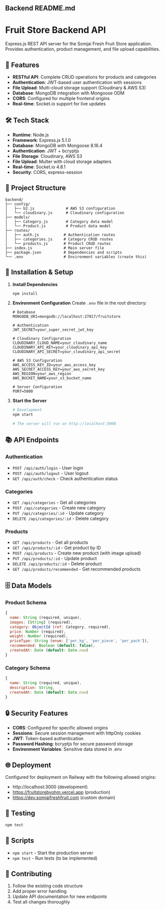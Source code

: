 
## Backend README.md
# Fruit Store Backend API

Express.js REST API server for the Somjai Fresh Fruit Store application. Provides authentication, product management, and file upload capabilities.

## 🚀 Features

- **RESTful API**: Complete CRUD operations for products and categories
- **Authentication**: JWT-based user authentication with sessions
- **File Upload**: Multi-cloud storage support (Cloudinary & AWS S3)
- **Database**: MongoDB integration with Mongoose ODM
- **CORS**: Configured for multiple frontend origins
- **Real-time**: Socket.io support for live updates

## 🛠️ Tech Stack

- **Runtime**: Node.js
- **Framework**: Express.js 5.1.0
- **Database**: MongoDB with Mongoose 8.16.4
- **Authentication**: JWT + bcryptjs
- **File Storage**: Cloudinary, AWS S3
- **File Upload**: Multer with cloud storage adapters
- **Real-time**: Socket.io 4.8.1
- **Security**: CORS, express-session

## 📁 Project Structure
```
backend/
├── config/
│   ├── b2.js              # AWS S3 configuration
│   └── cloudinary.js      # Cloudinary configuration
├── models/
│   ├── Category.js        # Category data model
│   └── Product.js         # Product data model
├── routes/
│   ├── auth.js           # Authentication routes
│   ├── categories.js     # Category CRUD routes
│   └── products.js       # Product CRUD routes
├── index.js              # Main server file
├── package.json          # Dependencies and scripts
└── .env                  # Environment variables (create this)
```

## 🔧 Installation & Setup

1. **Install Dependencies**
   ```bash
   npm install
   ```

2. **Environment Configuration**
   Create `.env` file in the root directory:
   ```env
   # Database
   MONGODB_URI=mongodb://localhost:27017/fruitstore
   
   # Authentication
   JWT_SECRET=your_super_secret_jwt_key
   
   # Cloudinary Configuration
   CLOUDINARY_CLOUD_NAME=your_cloudinary_name
   CLOUDINARY_API_KEY=your_cloudinary_api_key
   CLOUDINARY_API_SECRET=your_cloudinary_api_secret
   
   # AWS S3 Configuration
   AWS_ACCESS_KEY_ID=your_aws_access_key
   AWS_SECRET_ACCESS_KEY=your_aws_secret_key
   AWS_REGION=your_aws_region
   AWS_BUCKET_NAME=your_s3_bucket_name
   
   # Server Configuration
   PORT=5000
   ```

3. **Start the Server**
   ```bash
   # Development
   npm start
   
   # The server will run on http://localhost:5000
   ```

## 📚 API Endpoints

### Authentication
- `POST /api/auth/login` - User login
- `POST /api/auth/logout` - User logout
- `GET /api/auth/check` - Check authentication status

### Categories
- `GET /api/categories` - Get all categories
- `POST /api/categories` - Create new category
- `PUT /api/categories/:id` - Update category
- `DELETE /api/categories/:id` - Delete category

### Products
- `GET /api/products` - Get all products
- `GET /api/products/:id` - Get product by ID
- `POST /api/products` - Create new product (with image upload)
- `PUT /api/products/:id` - Update product
- `DELETE /api/products/:id` - Delete product
- `GET /api/products/recommended` - Get recommended products

## 🗄️ Data Models

### Product Schema
```javascript
{
  name: String (required, unique),
  images: [String] (required),
  category: ObjectId (ref: Category, required),
  price: Number (required),
  weight: Number (required),
  priceType: String (enum: ['per_kg', 'per_piece', 'per_pack']),
  recommended: Boolean (default: false),
  createdAt: Date (default: Date.now)
}
```

### Category Schema
```javascript
{
  name: String (required, unique),
  description: String,
  createdAt: Date (default: Date.now)
}
```

## 🔒 Security Features

- **CORS**: Configured for specific allowed origins
- **Sessions**: Secure session management with httpOnly cookies
- **JWT**: Token-based authentication
- **Password Hashing**: bcryptjs for secure password storage
- **Environment Variables**: Sensitive data stored in .env

## 🌐 Deployment

Configured for deployment on Railway with the following allowed origins:
- http://localhost:3000 (development)
- https://fruitstorebyohm.vercel.app (production)
- https://dev.somjaifreshfruit.com (custom domain)

## 🧪 Testing

```bash
npm test
```

## 📝 Scripts

- `npm start` - Start the production server
- `npm test` - Run tests (to be implemented)

## 🤝 Contributing

1. Follow the existing code structure
2. Add proper error handling
3. Update API documentation for new endpoints
4. Test all changes thoroughly
